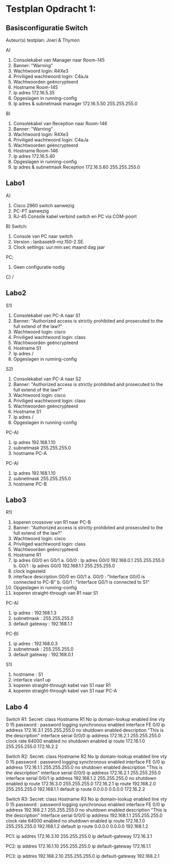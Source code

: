 # Testplan Opdracht 1:

## Basisconfiguratie Switch
Auteur(s) testplan: Joeri & Thymon

A)
1. Consolekabel van Manager naar Room-145
2. Banner: "Warning"
3. Wachtwoord login: R4Xe3
4. Priviliged wachtwoord login: C4aJa
5. Wachtwoorden geëncrypteerd 
6. Hostname Room-145
7. Ip adres 172.16.5.35
8. Opgeslagen in running-config 
9. Ip adres & subnetmask manager 172.16.5.50 255.255.255.0

B)
1. Consolekabel van Reception naar Room-146
2. Banner: "Warning"
3. Wachtwoord login: R4Xe3
4. Priviliged wachtwoord login: C4aJa
5. Wachtwoorden geëncrypteerd 
6. Hostname Room-146
7. Ip adres 172.16.5.40
8. Opgeslagen in running-config 
9. Ip adres & subnetmask Reception 172.16.5.60 255.255.255.0

## Labo1

A)
1. Cisco 2960 switch aanwezig 
2. PC-PT aanwezig 
3. RJ-45 Console kabel verbind switch en PC via COM-poort

B) 
Switch:
1. Console van PC naar switch 
2. Version : lanbasek9-mz.150-2.SE.
3. Clock settings: uur:min:sec maand dag jaar

PC;
1. Geen configuratie nodig

C)
/


## Labo2

S1)

1. Consolekabel van PC-A naar S1
2. Banner: "Authorized access is strictly prohibited and prosecuted to the full extend of the law?"
3. Wachtwoord login: cisco
4. Priviliged wachtwoord login: class
5. Wachtwoorden geëncrypteerd 
6. Hostname S1
7. Ip adres /
8. Opgeslagen in running-config 

S2)

1. Consolekabel van PC-A naar S2
2. Banner: "Authorized access is strictly prohibited and prosecuted to the full extend of the law?"
3. Wachtwoord login: cisco
4. Priviliged wachtwoord login: class
5. Wachtwoorden geëncrypteerd 
6. Hostname S1
7. Ip adres /
8. Opgeslagen in running-config 

PC-A)

1. ip adres 192.168.1.10 
2. subnetmask 255.255.255.0
3. hostname PC-A

PC-A)

1. ip adres 192.168.1.10 
2. subnetmask 255.255.255.0
3. hostname PC-B

## Labo3

R1)

1. koperen crossover van R1 naar PC-B
2. Banner: "Authorized access is strictly prohibited and prosecuted to the full extend of the law?"
3. Wachtwoord login: cisco
4. Priviliged wachtwoord login: class
5. Wachtwoorden geëncrypteerd 
6. Hostname R1
7. Ip adres G0/0 en G0/1
    a. G0/0 : Ip adres G0/0 192.168.0.1 255.255.255.0
    b. G0/1 : Ip adres G0/0 192.168.1.1 255.255.255.0
8. clock ingesteld
9. interface description G0/0 en G0/1
    a. G0/0 : "Interface G0/0 is connected to PC-B"
    b. G0/1 : "Interface G0/1 is connected to S1"
10. Opgeslagen in running-config
11. koperen straight-through van R1 naar S1

PC-A)
1. ip adres : 192.168.1.3 
2. subnetmask : 255.255.255.0
3. default gateway : 192.168.1.1


PC-B)
1. ip adres : 192.168.0.3 
2. subnetmask : 255.255.255.0
3. default gateway : 192.168.0.1

S1) 
1. hostname : S1
2. interface vlan1 up
3. koperen straight-through kabel van S1 naar R1
3. koperen straight-through kabel van S1 naar PC-A

## Labo 4

Switch R1:
Secret: class
Hostname R1
No ip domain-lookup enabled 
line vty 0 15 password : password
logging synchronous enabled
interface FE 0/0 ip address 172.16.3.1 255.255.255.0
no shutdown enabled
description "This is the description"
interface serial 0/0/0 ip address 172.16.2.1 255.255.255.0
clock rate 64000 enabled
no shutdown enabled
ip route 172.16.1.0 255.255.255.0 172.16.2.2


Switch R2:
Secret: class
Hostname R2
No ip domain-lookup enabled
line vty 0 15 password : password
logging synchronous enabled
interface FE 0/0 ip address 172.16.1.1 255.255.255.0
no shutdown enabled
description "This is the description"
interface serial 0/0/0 ip address 172.16.2.1 255.255.255.0
interface serial 0/0/1 ip address 192.168.1.2 255.255.255.0
no shutdown enabled
ip route 172.16.3.0 255.255.255.0 172.16.2.1
ip route 192.168.2.0 255.255.255.0 192.168.1.1
default ip route 0.0.0.0 0.0.0.0 172.16.2.2


Switch R3:
Secret: class
Hostname R3
No ip domain-lookup enabled
line vty 0 15 password : password
logging synchronous enabled
interface FE 0/0 ip address  192.168.2.1 255.255.255.0
no shutdown enabled
description "This is the description"
interface serial 0/0/0 ip address 192.168.1.1 255.255.255.0
clock rate 64000 enabled
no shutdown enabled
ip route 172.16.1.0 255.255.255.0 192.168.1.2
default ip route 0.0.0.0 0.0.0.0 192.168.1.2


PC1:
ip addres 172.16.3.10 255.255.255.0 
ip default-gateway 172.16.3.1

PC2:
ip addres 172.16.1.10 255.255.255.0 
ip default-gateway 172.16.1.1

PC3:
ip addres 192.168.2.10 255.255.255.0 
ip default-gateway 192.168.2.1
     

